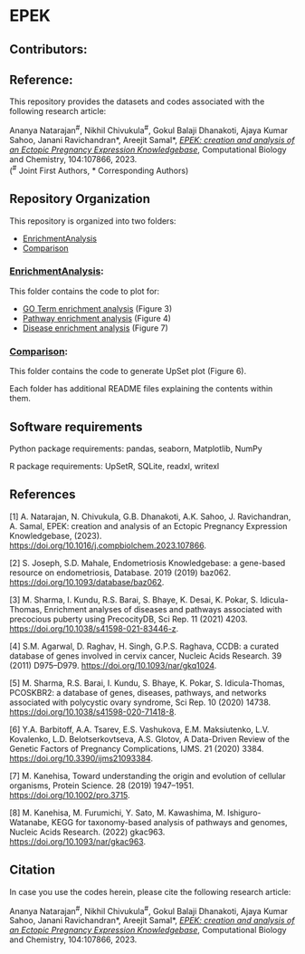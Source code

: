 # EPEK

## Contributors:


## Reference:
This repository provides the datasets and codes associated with the following research article:

Ananya Natarajan<sup>#</sup>, Nikhil Chivukula<sup>#</sup>, Gokul Balaji Dhanakoti, Ajaya Kumar Sahoo, Janani Ravichandran*, Areejit Samal*, [<i>EPEK: creation and analysis of an Ectopic Pregnancy Expression Knowledgebase</i>](https://www.sciencedirect.com/science/article/pii/S1476927123000579), Computational Biology and Chemistry, 104:107866, 2023.<br>
(<sup>#</sup> Joint First Authors, * Corresponding Authors)

## Repository Organization
This repository is organized into two folders:
- [EnrichmentAnalysis](https://github.com/asamallab/EPEK/tree/master/EnrichmentAnalysis)
- [Comparison](https://github.com/asamallab/EPEK/tree/master/Comparison)

### [EnrichmentAnalysis](https://github.com/asamallab/EPEK/tree/master/EnrichmentAnalysis):
This folder contains the code to plot for:
- [GO Term enrichment analysis](https://github.com/asamallab/EPEK/tree/master/EnrichmentAnalysis/GOTermEnrichment) (Figure 3)
- [Pathway enrichment analysis](https://github.com/asamallab/EPEK/tree/master/EnrichmentAnalysis/KEGGEnrichment) (Figure 4)
- [Disease enrichment analysis](https://github.com/asamallab/EPEK/tree/master/EnrichmentAnalysis/DiseaseEnrichment) (Figure 7)

### [Comparison](https://github.com/asamallab/EPEK/tree/master/Comparison):
This folder contains the code to generate UpSet plot (Figure 6).

Each folder has additional README files explaining the contents within them.

## Software requirements
Python package requirements:
pandas, seaborn, Matplotlib, NumPy

R package requirements:
UpSetR, SQLite, readxl, writexl

## References

[1] A. Natarajan, N. Chivukula, G.B. Dhanakoti, A.K. Sahoo, J. Ravichandran, A. Samal, EPEK: creation and analysis of an Ectopic Pregnancy Expression Knowledgebase, (2023). https://doi.org/10.1016/j.compbiolchem.2023.107866.

[2] S. Joseph, S.D. Mahale, Endometriosis Knowledgebase: a gene-based resource on endometriosis, Database. 2019 (2019) baz062. https://doi.org/10.1093/database/baz062.

[3] M. Sharma, I. Kundu, R.S. Barai, S. Bhaye, K. Desai, K. Pokar, S. Idicula-Thomas, Enrichment analyses of diseases and pathways associated with precocious puberty using PrecocityDB, Sci Rep. 11 (2021) 4203. https://doi.org/10.1038/s41598-021-83446-z.

[4] S.M. Agarwal, D. Raghav, H. Singh, G.P.S. Raghava, CCDB: a curated database of genes involved in cervix cancer, Nucleic Acids Research. 39 (2011) D975–D979. https://doi.org/10.1093/nar/gkq1024.

[5] M. Sharma, R.S. Barai, I. Kundu, S. Bhaye, K. Pokar, S. Idicula-Thomas, PCOSKBR2: a database of genes, diseases, pathways, and networks associated with polycystic ovary syndrome, Sci Rep. 10 (2020) 14738. https://doi.org/10.1038/s41598-020-71418-8.

[6] Y.A. Barbitoff, A.A. Tsarev, E.S. Vashukova, E.M. Maksiutenko, L.V. Kovalenko, L.D. Belotserkovtseva, A.S. Glotov, A Data-Driven Review of the Genetic Factors of Pregnancy Complications, IJMS. 21 (2020) 3384. https://doi.org/10.3390/ijms21093384.

[7] M. Kanehisa, Toward understanding the origin and evolution of cellular organisms, Protein Science. 28 (2019) 1947–1951. https://doi.org/10.1002/pro.3715.

[8] M. Kanehisa, M. Furumichi, Y. Sato, M. Kawashima, M. Ishiguro-Watanabe, KEGG for taxonomy-based analysis of pathways and genomes, Nucleic Acids Research. (2022) gkac963. https://doi.org/10.1093/nar/gkac963.

## Citation
In case you use the codes herein, please cite the following research article:

Ananya Natarajan<sup>#</sup>, Nikhil Chivukula<sup>#</sup>, Gokul Balaji Dhanakoti, Ajaya Kumar Sahoo, Janani Ravichandran*, Areejit Samal*, [<i>EPEK: creation and analysis of an Ectopic Pregnancy Expression Knowledgebase</i>](https://www.sciencedirect.com/science/article/pii/S1476927123000579), Computational Biology and Chemistry, 104:107866, 2023.
